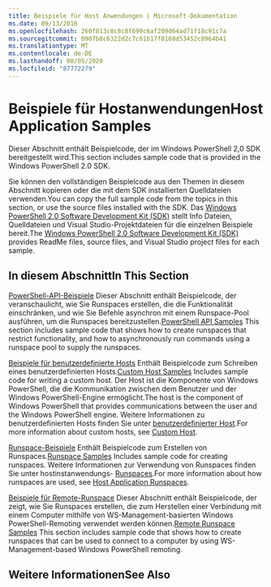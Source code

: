 ```yaml
---
title: Beispiele für Host Anwendungen | Microsoft-Dokumentation
ms.date: 09/13/2016
ms.openlocfilehash: 260f813c8c8c8f699c6af209d64ad71f18c91c7a
ms.sourcegitcommit: 0907b8c6322d2c7c61b17f8168d53452c8964b41
ms.translationtype: MT
ms.contentlocale: de-DE
ms.lasthandoff: 08/05/2020
ms.locfileid: "87772279"
---
```

# <a name="host-application-samples"></a><span data-ttu-id="95a09-102">Beispiele für Hostanwendungen</span><span class="sxs-lookup"><span data-stu-id="95a09-102">Host Application Samples</span></span>

<span data-ttu-id="95a09-103">Dieser Abschnitt enthält Beispielcode, der im Windows PowerShell 2,0 SDK bereitgestellt wird.</span><span class="sxs-lookup"><span data-stu-id="95a09-103">This section includes sample code that is provided in the Windows PowerShell 2.0 SDK.</span></span>

 <span data-ttu-id="95a09-104">Sie können den vollständigen Beispielcode aus den Themen in diesem Abschnitt kopieren oder die mit dem SDK installierten Quelldateien verwenden.</span><span class="sxs-lookup"><span data-stu-id="95a09-104">You can copy the full sample code from the topics in this section, or use the source files installed with the SDK.</span></span> <span data-ttu-id="95a09-105">Das [Windows PowerShell 2,0 Software Development Kit (SDK)](https://www.microsoft.com/download/details.aspx?id=2560) stellt Info Dateien, Quelldateien und Visual Studio-Projektdateien für die einzelnen Beispiele bereit.</span><span class="sxs-lookup"><span data-stu-id="95a09-105">The [Windows PowerShell 2.0 Software Development Kit (SDK)](https://www.microsoft.com/download/details.aspx?id=2560) provides ReadMe files, source files, and Visual Studio project files for each sample.</span></span>

## <a name="in-this-section"></a><span data-ttu-id="95a09-106">In diesem Abschnitt</span><span class="sxs-lookup"><span data-stu-id="95a09-106">In This Section</span></span>

 <span data-ttu-id="95a09-107">[PowerShell-API-Beispiele](./windows-powershell-api-samples.md) Dieser Abschnitt enthält Beispielcode, der veranschaulicht, wie Sie Runspaces erstellen, die die Funktionalität einschränken, und wie Sie Befehle asynchron mit einem Runspace-Pool ausführen, um die Runspaces bereitzustellen.</span><span class="sxs-lookup"><span data-stu-id="95a09-107">[PowerShell API Samples](./windows-powershell-api-samples.md) This section includes sample code that shows how to create runspaces that restrict functionality, and how to asynchronously run commands using a runspace pool to supply the runspaces.</span></span>

 <span data-ttu-id="95a09-108">[Beispiele für benutzerdefinierte Hosts](./custom-host-samples.md) Enthält Beispielcode zum Schreiben eines benutzerdefinierten Hosts.</span><span class="sxs-lookup"><span data-stu-id="95a09-108">[Custom Host Samples](./custom-host-samples.md) Includes sample code for writing a custom host.</span></span> <span data-ttu-id="95a09-109">Der Host ist die Komponente von Windows PowerShell, die die Kommunikation zwischen dem Benutzer und der Windows PowerShell-Engine ermöglicht.</span><span class="sxs-lookup"><span data-stu-id="95a09-109">The host is the component of Windows PowerShell that provides communications between the user and the Windows PowerShell engine.</span></span> <span data-ttu-id="95a09-110">Weitere Informationen zu benutzerdefinierten Hosts finden Sie unter [benutzerdefinierter Host](./writing-a-windows-powershell-host-application.md).</span><span class="sxs-lookup"><span data-stu-id="95a09-110">For more information about custom hosts, see [Custom Host](./writing-a-windows-powershell-host-application.md).</span></span>

 <span data-ttu-id="95a09-111">[Runspace-Beispiele](./runspace-samples.md) Enthält Beispielcode zum Erstellen von Runspaces.</span><span class="sxs-lookup"><span data-stu-id="95a09-111">[Runspace Samples](./runspace-samples.md) Includes sample code for creating runspaces.</span></span> <span data-ttu-id="95a09-112">Weitere Informationen zur Verwendung von Runspaces finden Sie unter hostinstanwendungs- [Runspaces](creating-runspaces.md).</span><span class="sxs-lookup"><span data-stu-id="95a09-112">For more information about how runspaces are used, see [Host Application Runspaces](creating-runspaces.md).</span></span>

 <span data-ttu-id="95a09-113">[Beispiele für Remote-Runspace](./remote-runspace-samples.md) Dieser Abschnitt enthält Beispielcode, der zeigt, wie Sie Runspaces erstellen, die zum Herstellen einer Verbindung mit einem Computer mithilfe von WS-Management-basierten Windows PowerShell-Remoting verwendet werden können.</span><span class="sxs-lookup"><span data-stu-id="95a09-113">[Remote Runspace Samples](./remote-runspace-samples.md) This section includes sample code that shows how to create runspaces that can be used to connect to a computer by using WS-Management-based Windows PowerShell remoting.</span></span>

## <a name="see-also"></a><span data-ttu-id="95a09-114">Weitere Informationen</span><span class="sxs-lookup"><span data-stu-id="95a09-114">See Also</span></span>

